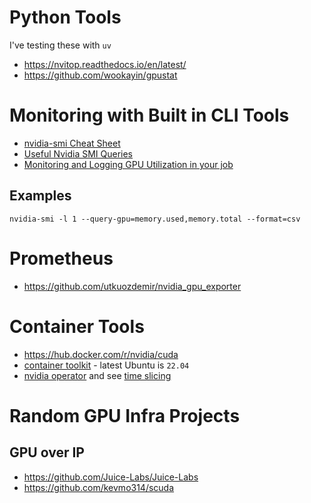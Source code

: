 # Python Tools

I've testing these with `uv`

- https://nvitop.readthedocs.io/en/latest/
- https://github.com/wookayin/gpustat

# Monitoring with Built in CLI Tools
- [nvidia-smi Cheat Sheet](https://www.seimaxim.com/kb/gpu/nvidia-smi-cheat-sheet)
- [Useful Nvidia SMI Queries](https://enterprise-support.nvidia.com/s/article/Useful-nvidia-smi-Queries-2)
- [Monitoring and Logging GPU Utilization in your job](https://www.docs.arc.vt.edu/usage/gpumon.html)

## Examples

```
nvidia-smi -l 1 --query-gpu=memory.used,memory.total --format=csv
```

# Prometheus
- https://github.com/utkuozdemir/nvidia_gpu_exporter

# Container Tools 
- https://hub.docker.com/r/nvidia/cuda
- [container toolkit](https://docs.nvidia.com/datacenter/cloud-native/container-toolkit/latest/install-guide.html#installation) - latest Ubuntu is `22.04`
- [nvidia operator](https://docs.nvidia.com/datacenter/cloud-native/gpu-operator/latest/getting-started.html#prerequisites) and see [time slicing](https://docs.nvidia.com/datacenter/cloud-native/gpu-operator/latest/gpu-sharing.html#)

# Random GPU Infra Projects
## GPU over IP 
- https://github.com/Juice-Labs/Juice-Labs
- https://github.com/kevmo314/scuda
